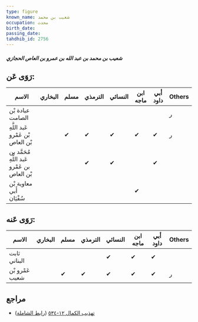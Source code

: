 ```yaml
---
type: figure
known_name: شعيب بن محمد
occupation: محدث
birth_date:
passing_date:
tahdhib_id: 2756
---
```

##### شعيب بن محمد بن عبد الله بن عمرو بن العاص الحجازي

## رَوَى عَن:
| الاسم                                        | البخاري | مسلم | الترمذي | النسائي | ابن ماجه | أبي داود | Others |
| -------------------------------------------- | ------- | ---- | ------- | ------- | -------- | -------- | ------ |
| عبادة بْن الصامت                             |         |      |         |         |          |          | ر      |
| عَبد اللَّهِ بْن عَمْرو بْن العاص            |         | ✔    | ✔       | ✔       | ✔        | ✔        | ر      |
| مُحَمَّد بن عَبد اللَّهِ بن عَمْرو بْن العاص |         |      | ✔       | ✔       |          | ✔        |        |
| معاوية بْن أَبي سُفْيَان                     |         |      |         |         | ✔        |          |        |
## رَوَى عَنه:
| الاسم           | البخاري | مسلم | الترمذي | النسائي | ابن ماجه | أبي داود | Others |
| --------------- | ------- | ---- | ------- | ------- | -------- | -------- | ------ |
| ثابت البناني    |         |      |         | ✔       | ✔        | ✔        |        |
| عَمْرو بْن شعيب |         | ✔    | ✔       | ✔       | ✔        | ✔        | ر      |
## مراجع
- [تهذيب الكمال ١٢-٥٣٤](obsidian://open?vault=Tahdhib-al-Kamal&file=Figures/٢٧٥٦-شعيب%20بن%20محمد%20بن%20عبد%20الله%20بن%20عمرو%20بن%20العاص%20الحجازي) ([رابط الشاملة](https://shamela.ws/book/3722/6307))